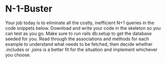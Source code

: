 # N-1-Buster
Your job today is to eliminate all the costly, inefficient N+1 queries in the code snippets below. Download and write your code in the skeleton so you can test as you go. Make sure to run rails db:setup to get the database seeded for you. Read through the associations and methods for each example to understand what needs to be fetched, then decide whether .includes or .joins is a better fit for the situation and implement whichever you choose.